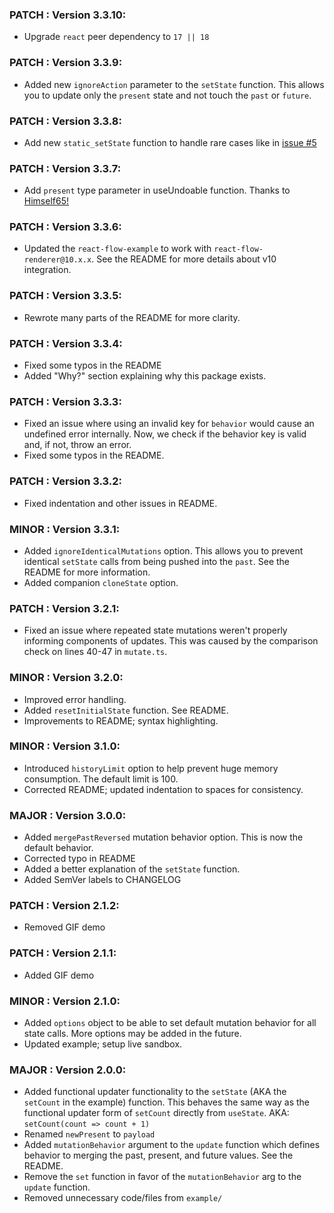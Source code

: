 ### PATCH : Version 3.3.10:

- Upgrade `react` peer dependency to `17 || 18`

### PATCH : Version 3.3.9:

- Added new `ignoreAction` parameter to the `setState` function. This allows you to update only the `present` state and not touch the `past` or `future`.

### PATCH : Version 3.3.8:

- Add new `static_setState` function to handle rare cases like in [issue #5](https://github.com/Infinium8/useUndoable/issues/5)

### PATCH : Version 3.3.7:

- Add `present` type parameter in useUndoable function. Thanks to [Himself65!](https://github.com/Himself65)

### PATCH : Version 3.3.6:

- Updated the `react-flow-example` to work with `react-flow-renderer@10.x.x`. See the README for more details about v10 integration.

### PATCH : Version 3.3.5:

- Rewrote many parts of the README for more clarity.

### PATCH : Version 3.3.4:

- Fixed some typos in the README
- Added "Why?" section explaining why this package exists.

### PATCH : Version 3.3.3:

- Fixed an issue where using an invalid key for `behavior` would cause an undefined error internally. Now, we check if the behavior key is valid and, if not, throw an error.
- Fixed some typos in the README.

### PATCH : Version 3.3.2:

- Fixed indentation and other issues in README.

### MINOR : Version 3.3.1:

- Added `ignoreIdenticalMutations` option. This allows you to prevent identical `setState` calls from being pushed into the `past`. See the README for more information.
- Added companion `cloneState` option.

### PATCH : Version 3.2.1:

- Fixed an issue where repeated state mutations weren't properly informing components of updates. This was caused by the comparison check on lines 40-47 in `mutate.ts`.

### MINOR : Version 3.2.0:

- Improved error handling.
- Added `resetInitialState` function. See README.
- Improvements to README; syntax highlighting.

### MINOR : Version 3.1.0:

- Introduced `historyLimit` option to help prevent huge memory consumption. The default limit is 100.
- Corrected README; updated indentation to spaces for consistency.

### MAJOR : Version 3.0.0:

- Added `mergePastReversed` mutation behavior option. This is now the default behavior.
- Corrected typo in README
- Added a better explanation of the `setState` function.
- Added SemVer labels to CHANGELOG

### PATCH : Version 2.1.2:

- Removed GIF demo

### PATCH : Version 2.1.1:

- Added GIF demo

### MINOR : Version 2.1.0:

- Added `options` object to be able to set default mutation behavior for all state calls. More options may be added in the future.
- Updated example; setup live sandbox.

### MAJOR : Version 2.0.0:

- Added functional updater functionality to the `setState` (AKA the `setCount` in the example) function. This behaves the same way as the functional updater form of `setCount` directly from `useState`. AKA: `setCount(count => count + 1)`
- Renamed `newPresent` to `payload`
- Added `mutationBehavior` argument to the `update` function which defines behavior to merging the past, present, and future values. See the README.
- Remove the `set` function in favor of the `mutationBehavior` arg to the `update` function.
- Removed unnecessary code/files from `example/`